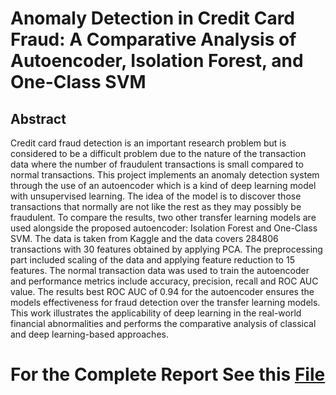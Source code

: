 # Anomaly Detection in Credit Card Fraud: A Comparative Analysis of Autoencoder, Isolation Forest, and One-Class SVM

<h2>Abstract</h2>
Credit card fraud detection is an important research problem but is considered to be a difficult problem due to the
nature of the transaction data where the number of fraudulent transactions is small compared to normal transactions.
This project implements an anomaly detection system through the use of an autoencoder which is a kind of deep
learning model with unsupervised learning. The idea of the model is to discover those transactions that normally are
not like the rest as they may possibly be fraudulent. To compare the results, two other transfer learning models are
used alongside the proposed autoencoder: Isolation Forest and One-Class SVM. The data is taken from Kaggle and
the data covers 284806 transactions with 30 features obtained by applying PCA. The preprocessing part included
scaling of the data and applying feature reduction to 15 features. The normal transaction data was used to train the
autoencoder and performance metrics include accuracy, precision, recall and ROC AUC value. The results best ROC
AUC of 0.94 for the autoencoder ensures the models effectiveness for fraud detection over the transfer learning
models. This work illustrates the applicability of deep learning in the real-world financial abnormalities and
performs the comparative analysis of classical and deep learning-based approaches.

<h1>For the Complete Report See this <a href="https://github.com/saky-semicolon/Anomaly-Detection-in-Credit-Card-Fraud/blob/main/Anomaly%20Detection%20in%20Credit%20Card%20Fraud.pdf">File</a></h1>


